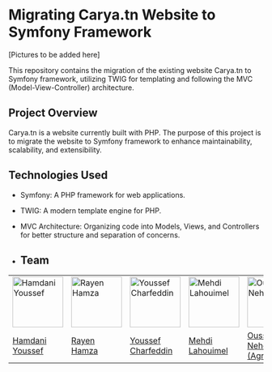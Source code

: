# Migrating Carya.tn Website to Symfony Framework
[Pictures to be added here]

This repository contains the migration of the existing website Carya.tn to Symfony framework, utilizing TWIG for templating and following the MVC (Model-View-Controller) architecture.

## Project Overview

Carya.tn is a website currently built with PHP. The purpose of this project is to migrate the website to Symfony framework to enhance maintainability, scalability, and extensibility.

## Technologies Used

- Symfony: A PHP framework for web applications.
- TWIG: A modern template engine for PHP.
- MVC Architecture: Organizing code into Models, Views, and Controllers for better structure and separation of concerns.

- ## Team

<table>
  <tr>
    <td><a href="https://github.com/Jozziiff"><img src="./carya.tn/Resources/jozef.jpg" alt="Hamdani Youssef" style="width: 100px; height: 100px;"></a></td>
    <td><a href="https://github.com/Rayen-Hamza"><img src="./carya.tn/Resources/rayen.jpg" alt="Rayen Hamza" style="width: 100px; height: 100px;"></a></td>
    <td><a href="https://github.com/youssefnoob003"><img src="./carya.tn/Resources/charfi.jpg" alt="Youssef Charfeddin" style="width: 100px; height: 100px;"></a></td>
    <td><a href="https://github.com/Mehdi4070"><img src="./carya.tn/Resources/mehdi.jpg" alt="Mehdi Lahouimel" style="width: 100px; height: 100px;"></a></td>
    <td><a href="https://github.com/OussemaNehdi"><img src="./carya.tn/Resources/oussema.jpg" alt="Oussema Nehdi" style="width: 100px; height: 100px;"></a></td>
  </tr>
  <tr>
    <td><a href="https://github.com/Jozziiff">Hamdani Youssef</a></td>
    <td><a href="https://github.com/Rayen-Hamza">Rayen Hamza</a></td>
    <td><a href="https://github.com/youssefnoob003">Youssef Charfeddin</a></td>
    <td><a href="https://github.com/Mehdi4070">Mehdi Lahouimel</a></td>
    <td><a href="https://github.com/OussemaNehdi">Oussema Nehdi (AgressivePug)</a></td>
  </tr>
</table>
